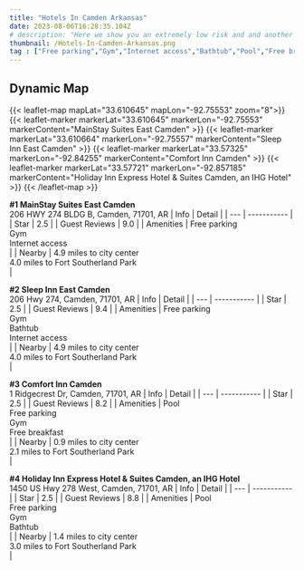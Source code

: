 ```yaml
---
title: "Hotels In Camden Arkansas"
date: 2023-08-06T16:28:35.104Z
# description: "Here we show you an extremely low risk and and another medium risk approach to earn passive income "
thumbnail: /Hotels-In-Camden-Arkansas.png
tag : ["Free parking","Gym","Internet access","Bathtub","Pool","Free breakfast"]
---
```


## Dynamic Map
{{< leaflet-map  mapLat="33.610645" mapLon="-92.75553" zoom="8">}}
    {{< leaflet-marker markerLat="33.610645" markerLon="-92.75553" markerContent="MainStay Suites East Camden" >}}
    {{< leaflet-marker markerLat="33.610664" markerLon="-92.75557" markerContent="Sleep Inn East Camden" >}}
    {{< leaflet-marker markerLat="33.57325" markerLon="-92.84255" markerContent="Comfort Inn Camden" >}}
    {{< leaflet-marker markerLat="33.57721" markerLon="-92.857185" markerContent="Holiday Inn Express Hotel & Suites Camden, an IHG Hotel" >}}
{{< /leaflet-map >}}


**#1 MainStay Suites East Camden**<br>206 HWY 274 BLDG B, Camden, 71701, AR
| Info | Detail |
| --- | ----------- |
| Star | 2.5 |
| Guest Reviews | 9.0 |
| Amenities | Free parking<br>Gym<br>Internet access<br> |
| Nearby | 4.9 miles to city center<br>4.0 miles to Fort Southerland Park<br> |

**#2 Sleep Inn East Camden**<br>206 Hwy 274, Camden, 71701, AR
| Info | Detail |
| --- | ----------- |
| Star | 2.5 |
| Guest Reviews | 9.4 |
| Amenities | Free parking<br>Gym<br>Bathtub<br>Internet access<br> |
| Nearby | 4.9 miles to city center<br>4.0 miles to Fort Southerland Park<br> |

**#3 Comfort Inn Camden**<br>1 Ridgecrest Dr, Camden, 71701, AR
| Info | Detail |
| --- | ----------- |
| Star | 2.5 |
| Guest Reviews | 8.2 |
| Amenities | Pool<br>Free parking<br>Gym<br>Free breakfast<br> |
| Nearby | 0.9 miles to city center<br>2.1 miles to Fort Southerland Park<br> |

**#4 Holiday Inn Express Hotel & Suites Camden, an IHG Hotel**<br>1450 US Hwy 278 West, Camden, 71701, AR
| Info | Detail |
| --- | ----------- |
| Star | 2.5 |
| Guest Reviews | 8.8 |
| Amenities | Pool<br>Free parking<br>Gym<br>Bathtub<br> |
| Nearby | 1.4 miles to city center<br>3.0 miles to Fort Southerland Park<br> |

